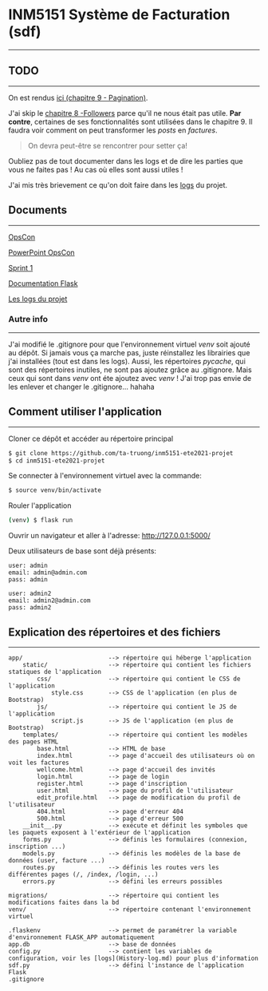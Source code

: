 # INM5151 Système de Facturation (sdf)
---

## TODO
---
On est rendus [ici (chapitre 9 - Pagination)](https://blog.miguelgrinberg.com/post/the-flask-mega-tutorial-part-ix-paginations).

J'ai skip le [chapitre 8 -Followers](https://blog.miguelgrinberg.com/post/the-flask-mega-tutorial-part-viii-followers) parce qu'il ne nous était pas utile. **Par contre**, certaines de ses fonctionnalités sont utilisées dans le chapitre 9. Il faudra voir comment on peut transformer les *posts* en *factures*.
> On devra peut-être se rencontrer pour setter ça!

Oubliez pas de tout documenter dans les logs et de dire les parties que vous ne faites pas ! Au cas où elles sont aussi utiles !

J'ai mis très brievement ce qu'on doit faire dans les [logs](History-log.md) du projet.

## Documents
---
[OpsCon](https://docs.google.com/document/d/1gFm7OCDQM8OezZi54VzVFRqCNnuyvWAwm8ISOs8H8CQ/edit#)

[PowerPoint OpsCon](https://docs.google.com/presentation/d/1uslppIrlWSKgbWBgeMfVUH1LqGnuOxLnIFBX-3rYHqU/edit)

[Sprint 1](https://docs.google.com/document/d/1YnsLE2BXZ-MREk3PWpu65Rmxpdcfev8nZcXn98PMk6g/edit#)

[Documentation Flask](https://blog.miguelgrinberg.com/post/the-flask-mega-tutorial-part-i-hello-world)

[Les logs du projet](History-log.md)

### Autre info
---
J'ai modifié le .gitignore pour que l'environnement virtuel *venv* soit ajouté au dépôt. Si jamais vous ça marche pas, juste réinstallez les librairies que j'ai installées (tout est dans les logs).
Aussi, les répertoires *pycache*, qui sont des répertoires inutiles, ne sont pas ajoutez grâce au .gitignore. Mais ceux qui sont dans *venv* ont éte ajoutez avec *venv* ! J'ai trop pas envie de les enlever et changer le .gitignore... hahaha

## Comment utiliser l'application
---
Cloner ce dépôt et accéder au répertoire principal
```bash
$ git clone https://github.com/ta-truong/inm5151-ete2021-projet
$ cd inm5151-ete2021-projet
```

Se connecter à l'environnement virtuel avec la commande:
```bash
$ source venv/bin/activate
```

Rouler l'application
```bash
(venv) $ flask run
```

Ouvrir un navigateur et aller à l'adresse: http://127.0.0.1:5000/

Deux utilisateurs de base sont déjà présents:
```
user: admin
email: admin@admin.com
pass: admin
```

```
user: admin2
email: admin2@admin.com
pass: admin2
```

## Explication des répertoires et des fichiers
---
```
app/                        --> répertoire qui héberge l'application
    static/                 --> répertoire qui contient les fichiers statiques de l'application
        css/                --> répertoire qui contient le CSS de l'application
            style.css       --> CSS de l'application (en plus de Bootstrap)
        js/                 --> répertoire qui contient le JS de l'application
            script.js       --> JS de l'application (en plus de Bootstrap)
    templates/              --> répertoire qui contient les modèles des pages HTML
        base.html           --> HTML de base
        index.html          --> page d'accueil des utilisateurs où on voit les factures
        wellcome.html       --> page d'accueil des invités
        login.html          --> page de login
        register.html       --> page d'inscription
        user.html           --> page du profil de l'utilisateur
        edit_profile.html   --> page de modification du profil de l'utilisateur
        404.html            --> page d'erreur 404
        500.html            --> page d'erreur 500
    __init__.py             --> exécute et définit les symboles que les paquets exposent à l'extérieur de l'application
    forms.py                --> définis les formulaires (connexion, inscription ...)
    models.py               --> définis les modèles de la base de données (user, facture ...)
    routes.py               --> définis les routes vers les différentes pages (/, /index, /login, ...)
    errors.py               --> défini les erreurs possibles

migrations/                 --> répertoire qui contient les modifications faites dans la bd
venv/                       --> répertoire contenant l'environnement virtuel

.flaskenv                   --> permet de paramétrer la variable d'environnement FLASK_APP automatiquement
app.db                      --> base de données
config.py                   --> contient les variables de configuration, voir les [logs](History-log.md) pour plus d'information
sdf.py                      --> défini l'instance de l'application Flask
.gitignore
```
